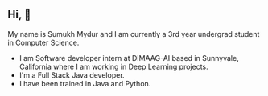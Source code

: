   Hi, 👋
 -----------------------------------------------------------------------------------------------------------------------------------------------------------------------------------
 My name is Sumukh Mydur and I am currently a 3rd year undergrad student in Computer Science.
 
- I am Software developer intern at DIMAAG-AI based in Sunnyvale, California where I am working in Deep Learning projects.
- I'm a Full Stack Java developer.
- I have been trained in Java and Python. 

<!---
sumukh-m/sumukh-m is a ✨ special ✨ repository because its `README.md` (this file) appears on your GitHub profile.
You can click the Preview link to take a look at your changes.
--->
